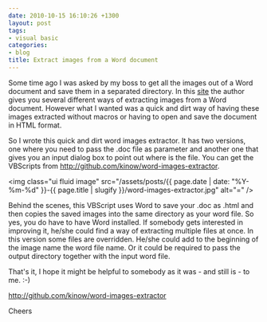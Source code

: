 ```yaml
---
date: 2010-10-15 16:10:26 +1300
layout: post
tags:
- visual basic
categories:
- blog
title: Extract images from a Word document
---
```


Some time ago I was asked by my boss to get all the images out of a Word document and save them in a separated directory. In this <a title="Extract images from word" href="http://www.gmayor.com/extract_images_from_word.htm">site</a> the author gives you several different ways of extracting images from a Word document. However what I wanted was a quick and dirt way of having these images extracted without macros or having to open and save the document in HTML format.

So I wrote this quick and dirt word images extractor. It has two versions, one where you need to pass the .doc file as parameter and another one that gives you an input dialog box to point out where is the file. You can get the VBScripts from <a title="http://github.com/kinow/word-images-extractor" href="http://github.com/kinow/word-images-extractor">http://github.com/kinow/word-images-extractor</a>.

<img class="ui fluid image" src="/assets/posts/{{ page.date | date: "%Y-%m-%d" }}-{{ page.title | slugify }}/word-images-extractor.jpg" alt="=" />

Behind the scenes, this VBScript uses Word to save your .doc as .html and then copies the saved images into the same directory as your word file. So yes, you do have to have Word installed. If somebody gets interested in improving it, he/she could find a way of extracting multiple files at once. In this version some files are overridden. He/she could add to the beginning of the image name the word file name. Or it could be required to pass the output directory together with the input word file.

That's it, I hope it might be helpful to somebody as it was - and still is - to me. :-)

<a title="http://github.com/kinow/word-images-extractor" href="http://github.com/kinow/word-images-extractor">http://github.com/kinow/word-images-extractor</a>

Cheers
